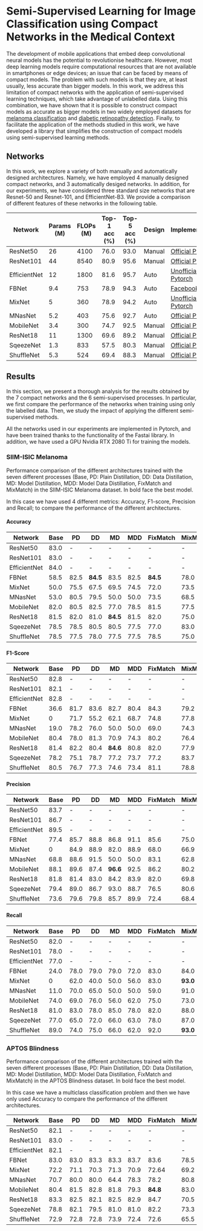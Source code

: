 # Semi-Supervised Learning for Image Classification using Compact Networks in the Medical Context
The development of mobile applications that embed deep convolutional neural models 
has the potential to revolutionise healthcare. However, most deep learning models 
require computational resources that are not available in smartphones or edge devices; 
an issue that can be faced by means of compact models. The problem with such models is that 
they are, at least usually, less accurate than bigger models.
In this work, we address this limitation of compact networks with the application of 
semi-supervised learning techniques, which take advantage of unlabelled data. 
Using this combination, we have shown that it is possible to construct compact 
models as accurate as bigger models in two widely employed datasets for [melanoma 
classification](https://www.kaggle.com/c/siim-isic-melanoma-classification) 
and [diabetic retinopathy detection](https://journals.sagepub.com/doi/10.1177/193229680900300315). 
Finally, to facilitate the application of the methods studied in this work, we have developed a 
library that simplifies the construction of compact models using semi-supervised learning methods. 

## Networks
In this work, we explore a variety of both manually and automatically designed architectures. 
Namely, we have employed 4 manually designed compact networks, and 3 automatically desiged 
networks. In addition, for our experiments, we have considered three standard size networks 
that are Resnet-50 and Resnet-101, and EfficientNet-B3. We provide a comparison of different 
features of these networks in the following table.

| Network | Params (M) | FLOPs (M) | Top-1 acc (%) | Top-5 acc (%) | Design | Implementation |
|--|--|--|--|--|--|--|
| ResNet50 | 26 | 4100 | 76.0 | 93.0 | Manual | [Official Pytorch](https://pytorch.org/docs/stable/torchvision/models.html) |
| ResNet101 | 44 | 8540 | 80.9 | 95.6 | Manual | [Official Pytorch](https://pytorch.org/docs/stable/torchvision/models.html) |
| EfficientNet | 12 | 1800 | 81.6 | 95.7 | Auto | [Unofficial Pytorch](https://github.com/lukemelas/EfficientNet-PyTorch) |
| FBNet | 9.4 | 753 | 78.9 | 94.3 | Auto | [Facebook](https://github.com/facebookresearch/mobile-vision)
| MixNet | 5 | 360 | 78.9 | 94.2 | Auto | [Unofficial Pytorch](https://github.com/ansleliu/MixNet-PyTorch)
| MNasNet | 5.2 | 403 | 75.6 | 92.7 | Auto | [Official Pytorch](https://pytorch.org/docs/stable/torchvision/models.html) |
| MobileNet | 3.4 | 300 | 74.7 | 92.5 | Manual | [Official Pytorch](https://pytorch.org/docs/stable/torchvision/models.html) |
| ResNet18 | 11 | 1300 | 69.6 | 89.2 | Manual | [Official Pytorch](https://pytorch.org/docs/stable/torchvision/models.html)|
| SqeezeNet | 1.3 | 833 | 57.5 | 80.3 | Manual | [Official Pytorch](https://pytorch.org/docs/stable/torchvision/models.html) |
| ShuffleNet | 5.3 | 524 | 69.4 | 88.3 | Manual | [Official Pytorch](https://pytorch.org/docs/stable/torchvision/models.html) |


## Results
In this section, we present a thorough analysis for the results obtained by the 7 
compact networks and the 6 semi-supervised processes. In particular, we first compare 
the performance of the networks when training using only the labelled data. 
Then, we study the impact of applying the different semi-supervised methods. 

All the networks used in our experiments are implemented in Pytorch, and have been trained 
thanks to the functionality of the Fastai library. In addition, we have used a 
GPU Nvidia RTX 2080 Ti for training the models.

### SIIM-ISIC Melanoma
Performance comparison of the different architectures trained with the seven 
different processes (Base, PD: Plain Distillation, DD: Data Distillation, MD: Model 
Distillation, MDD: Model Data Distillation, FixMatch and MixMatch) in the SIIM-ISIC Melanoma dataset. 
In bold face the best model.

In this case we have used 4 different metrics: Accuracy, F1-score, Precision and Recall;
to compare the performance of the different architectures.
#### Accuracy

| Network | Base | PD | DD | MD | MDD | FixMatch | MixMatch |
|--|--|--|--|--|--|--|--|
| ResNet50 | 83.0 | - | - | - | - | - | - |
| ResNet101 | 83.0 | - | - | - | - | - | - |
| EfficientNet | 84.0 | - | - | - | - | - | - |
| FBNet | 58.5 | 82.5 | **84.5** | 83.5 | 82.5 | **84.5** | 78.0 |
| MixNet | 50.0 | 75.5 | 67.5 | 69.5 | 74.5 | 72.0 | 73.5 |
| MNasNet | 53.0 | 80.5 | 79.5 | 50.0 | 50.0 | 73.5 | 68.5 |
| MobileNet | 82.0 | 80.5 | 82.5 | 77.0 | 78.5 | 81.5 | 77.5 |
| ResNet18 | 81.5 | 82.0 | 81.0 | **84.5** | 81.5 | 82.0 | 75.0 |
| SqeezeNet | 78.5 | 78.5 | 80.5 | 80.5 | 77.5 | 77.0 | 83.0 |
| ShuffleNet | 78.5 | 77.5 | 78.0 | 77.5 | 77.5 | 78.5 | 75.0 |

#### F1-Score

| Network | Base | PD | DD | MD | MDD | FixMatch | MixMatch |
|--|--|--|--|--|--|--|--|
| ResNet50 | 82.8 | - | - | - | - | - | - |
| ResNet101 | 82.1 | - | - | - | - | - | - |
| EfficientNet | 82.8 | - | - | - | - | - | - |
| FBNet | 36.6 | 81.7 | 83.6 | 82.7 | 80.4 | 84.3 | 79.2 |
| MixNet | 0 | 71.7 | 55.2 | 62.1 | 68.7 | 74.8 | 77.8 |
| MNasNet | 19.0 | 78.2 | 76.0 | 50.0 | 50.0 | 69.0 | 74.3 |
| MobileNet | 80.4 | 78.0 | 81.3 | 70.9 | 74.3 | 80.2 | 76.4 |
| ResNet18 | 81.4 | 82.2 | 80.4 | **84.6** | 80.8 | 82.0 | 77.9 |
| SqeezeNet | 78.2 | 75.1 | 78.7 | 77.2 | 73.7 | 77.2 | 83.7 |
| ShuffleNet | 80.5 | 76.7 | 77.3 | 74.6 | 73.4 | 81.1 | 78.8 |

#### Precision

| Network | Base | PD | DD | MD | MDD | FixMatch | MixMatch |
|--|--|--|--|--|--|--|--|
| ResNet50 | 83.7 | - | - | - | - | - | - |
| ResNet101 | 86.7 | - | - | - | - | - | - |
| EfficientNet | 89.5 | - | - | - | - | - | - |
| FBNet | 77.4 | 85.7 | 88.8 | 86.8 | 91.1 | 85.6 | 75.0 |
| MixNet | 0 | 84.9 | 88.9 | 82.0 | 88.9 | 68.0 | 66.9 |
| MNasNet | 68.8 | 88.6 | 91.5 | 50.0 | 50.0 | 83.1 | 62.8 |
| MobileNet | 88.1 | 89.6 | 87.4 | **96.6** | 92.5 | 86.2 | 80.2 |
| ResNet18 | 81.8 | 81.4 | 83.0 | 84.2 | 83.9 | 82.0 | 69.8 |
| SqeezeNet | 79.4 | 89.0 | 86.7 | 93.0 | 88.7 | 76.5 | 80.6 |
| ShuffleNet | 73.6 | 79.6 | 79.8 | 85.7 | 89.9 | 72.4 | 68.4 |

#### Recall

| Network | Base | PD | DD | MD | MDD | FixMatch | MixMatch |
|--|--|--|--|--|--|--|--|
| ResNet50 | 82.0 | - | - | - | - | - | - |
| ResNet101 | 78.0 | - | - | - | - | - | - |
| EfficientNet | 77.0 | - | - | - | - | - | - |
| FBNet | 24.0 | 78.0 | 79.0 | 79.0 | 72.0 | 83.0 | 84.0 |
| MixNet | 0 | 62.0 | 40.0 | 50.0 | 56.0 | 83.0 | **93.0** |
| MNasNet | 11.0 | 70.0 | 65.0 | 50.0 | 50.0 | 59.0 | 91.0 |
| MobileNet | 74.0 | 69.0 | 76.0 | 56.0 | 62.0 | 75.0 | 73.0 |
| ResNet18 | 81.0 | 83.0 | 78.0 | 85.0 | 78.0 | 82.0 | 88.0 |
| SqeezeNet | 77.0 | 65.0 | 72.0 | 66.0 | 63.0 | 78.0 | 87.0 |
| ShuffleNet | 89.0 | 74.0 | 75.0 | 66.0 | 62.0 | 92.0 | **93.0** |

### APTOS Blindness
Performance comparison of the different architectures trained with the seven 
different processes (Base, PD: Plain Distillation, DD: Data Distillation, MD: Model 
Distillation, MDD: Model Data Distillation, FixMatch and MixMatch) in the APTOS Blindness dataset. 
In bold face the best model.

In this case we have a multiclass classification problem and then we have only used Accuracy
to compare the performance of the different architectures.

| Network | Base | PD | DD | MD | MDD | FixMatch | MixMatch |
|--|--|--|--|--|--|--|--|
| ResNet50 | 82.1 | - | - | - | - | - | - |
| ResNet101 | 83.0 | - | - | - | - | - | - |
| EfficientNet | 82.1 | - | - | - | - | - | - |
| FBNet | 83.0 | 83.0 | 83.3 | 83.3 | 83.7 | 83.6 | 78.5 |
| MixNet | 72.2 | 71.1 | 70.3 | 71.3 | 70.9 | 72.64 | 69.2 |
| MNasNet | 70.7 | 80.0 | 80.0 | 64.4 | 78.3 | 78.2 | 80.8 |
| MobileNet | 80.4 | 81.5 | 82.8 | 81.8 | 79.3 | **84.8** | 83.0 |
| ResNet18 | 83.3 | 82.5 | 82.1 | 82.5 | 82.9 | 84.7 | 70.5 |
| SqeezeNet | 78.8 | 82.1 | 79.5 | 81.0 | 81.0 | 82.2 | 73.3 |
| ShuffleNet | 72.9 | 72.8 | 72.8 | 73.9 | 72.4 | 72.6 | 65.5 |
